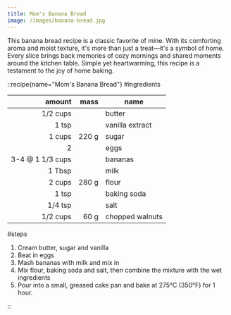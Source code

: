 ```yaml
---
title: Mom's Banana Bread
image: /images/banana-bread.jpg
---
```


This banana bread recipe is a classic favorite of mine. With its comforting aroma and moist texture, it's more than just a treat—it's a symbol of home. Every slice brings back memories of cozy mornings and shared moments around the kitchen table. Simple yet heartwarming, this recipe is a testament to the joy of home baking.


::recipe{name="Mom's Banana Bread"}
#ingredients

|           amount |  mass | name            |
| ----------------:| -----:| --------------- |
|         1/2 cups |       | butter          |
|            1 tsp |       | vanilla extract |
|           1 cups | 220 g | sugar           |
|                2 |       | eggs            |
| 3-4 @ 1 1/3 cups |       | bananas         |
|           1 Tbsp |       | milk            |
|           2 cups | 280 g | flour           |
|            1 tsp |       | baking soda     |
|          1/4 tsp |       | salt            |
|         1/2 cups |  60 g     | chopped walnuts |

#steps

1. Cream butter, sugar and vanilla
2. Beat in eggs
3. Mash bananas with milk and mix in
4. Mix flour, baking soda and salt, then combine the mixture with the wet ingredients
5. Pour into a small, greased cake pan and bake at 275°C (350°F) for 1 hour. 

::
